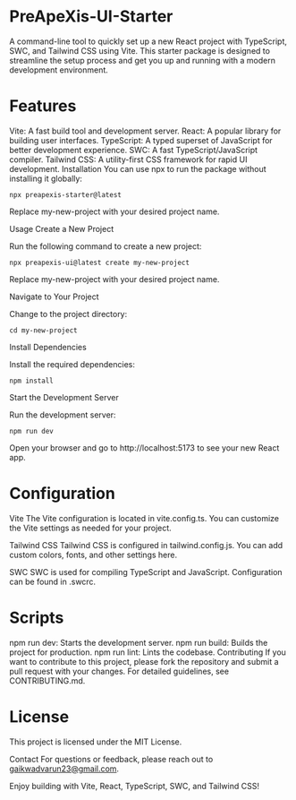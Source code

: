 # PreApeXis-UI-Starter

A command-line tool to quickly set up a new React project with TypeScript, SWC, and Tailwind CSS using Vite. This starter package is designed to streamline the setup process and get you up and running with a modern development environment.

# Features

Vite: A fast build tool and development server.
React: A popular library for building user interfaces.
TypeScript: A typed superset of JavaScript for better development experience.
SWC: A fast TypeScript/JavaScript compiler.
Tailwind CSS: A utility-first CSS framework for rapid UI development.
Installation
You can use npx to run the package without installing it globally:

`npx preapexis-starter@latest`

Replace my-new-project with your desired project name.

Usage
Create a New Project

Run the following command to create a new project:

`npx preapexis-ui@latest create my-new-project`

Replace my-new-project with your desired project name.

Navigate to Your Project

Change to the project directory:

`cd my-new-project`

Install Dependencies

Install the required dependencies:

`npm install`

Start the Development Server

Run the development server:

`npm run dev`

Open your browser and go to http://localhost:5173 to see your new React app.

# Configuration

Vite
The Vite configuration is located in vite.config.ts. You can customize the Vite settings as needed for your project.

Tailwind CSS
Tailwind CSS is configured in tailwind.config.js. You can add custom colors, fonts, and other settings here.

SWC
SWC is used for compiling TypeScript and JavaScript. Configuration can be found in .swcrc.

# Scripts

npm run dev: Starts the development server.
npm run build: Builds the project for production.
npm run lint: Lints the codebase.
Contributing
If you want to contribute to this project, please fork the repository and submit a pull request with your changes. For detailed guidelines, see CONTRIBUTING.md.

# License

This project is licensed under the MIT License.

Contact
For questions or feedback, please reach out to gaikwadvarun23@gmail.com.

Enjoy building with Vite, React, TypeScript, SWC, and Tailwind CSS!

